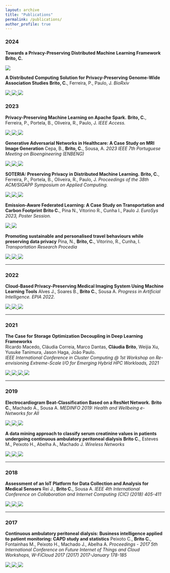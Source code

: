 ```yaml
---
layout: archive
title: "Publications"
permalink: /publications/
author_profile: true
---
```


### 2024

**Towards a Privacy-Preserving Distributed Machine Learning Framework**
**Brito, C.**
<!-- PDF -->
<a href="https://claudiavmbrito.github.io/files/phd/phdthesis_claudia.pdf">
    <img src="https://img.shields.io/badge/-pdf-5e5b5c?style=plastic&logo=Adobe%20Acrobat%20Reader&logoColor=white" />
  </a>


**A Distributed Computing Solution for Privacy-Preserving Genome-Wide Association Studies**
**Brito, C.**, Ferreira, P., Paulo, J. 
*BioRxiv*

<!-- PDF -->
<a href="https://claudiavmbrito.github.io/files/gyosa/Gyosa_biorxiv.pdf">
    <img src="https://img.shields.io/badge/-pdf-5e5b5c?style=plastic&logo=Adobe%20Acrobat%20Reader&logoColor=white" />
  </a>
<!-- Bibtex -->
<a href="https://claudiavmbrito.github.io/files/gyosa/bibtex.bib">
  <img src="https://img.shields.io/badge/bibtex-5e5b5c?style=plastic&logo=dblp&logoColor=white" />
</a>
<!-- Doi -->
<a href="https://www.biorxiv.org/content/10.1101/2024.01.15.575678v1">
  <img src="https://img.shields.io/badge/doi-10.1101%2F2024.01.15.575678-lightgrey?style=plastic" />
</a>



### 2023

**Privacy-Preserving Machine Learning on Apache Spark.**
**Brito, C.**, Ferreira, P., Portela, B., Oliveira, R., Paulo, J. 
*IEEE Access.*

<!-- PDF -->
<a href="https://claudiavmbrito.github.io/files/soteria/ext/Privacy-Preserving_Machine_Learning_on_Apache_Spark.pdf">
    <img src="https://img.shields.io/badge/-pdf-5e5b5c?style=plastic&logo=Adobe%20Acrobat%20Reader&logoColor=white" />
  </a>
<!-- Bibtex -->
<a href="https://claudiavmbrito.github.io/files/soteria/ext/bibtex.bib">
  <img src="https://img.shields.io/badge/bibtex-5e5b5c?style=plastic&logo=dblp&logoColor=white" />
</a>
<!-- Doi -->
<a href="https://ieeexplore.ieee.org/abstract/document/10314994">
  <img src="https://img.shields.io/badge/doi-10.1109%2FACCESS.2023.3332222-lightgrey?style=plastic" />
</a>


**Generative Adversarial Networks in Healthcare: A Case Study on MRI Image Generation**
Cepa, B., **Brito, C.**, Sousa, A.
*2023 IEEE 7th Portuguese Meeting on Bioengineering (ENBENG)*

<!-- PDF -->
<a href="https://claudiavmbrito.github.io/files/biomed/generative/P-OOY-NRC.pdf">
    <img src="https://img.shields.io/badge/-pdf-5e5b5c?style=plastic&logo=Adobe%20Acrobat%20Reader&logoColor=white" />
  </a>
<!-- Bibtex -->
<a href="https://claudiavmbrito.github.io/files/biomed/generative/bibtex.bib">
  <img src="https://img.shields.io/badge/bibtex-5e5b5c?style=plastic&logo=dblp&logoColor=white" />
</a>
<!-- Doi -->
<a href="https://ieeexplore.ieee.org/abstract/document/10175330">
  <img src="https://img.shields.io/badge/doi-10.1109%2FENBENG58165.2023.10175330-lightgrey?style=plastic" />
</a>


**SOTERIA: Preserving Privacy in Distributed Machine Learning.**
**Brito, C.**, Ferreira, P., Portela, B., Oliveira, R., Paulo, J. 
*Proceedings of the 38th ACM/SIGAPP Symposium on Applied Computing.*

<!-- PDF -->
<a href="https://claudiavmbrito.github.io/files/soteria/P-00Y-N65.pdf">
    <img src="https://img.shields.io/badge/-pdf-5e5b5c?style=plastic&logo=Adobe%20Acrobat%20Reader&logoColor=white" />
  </a>
<!-- Bibtex -->
<a href="https://claudiavmbrito.github.io/files/soteria/bibtex.bib">
  <img src="https://img.shields.io/badge/bibtex-5e5b5c?style=plastic&logo=dblp&logoColor=white" />
</a>
<!-- Doi -->
<a href="https://dl.acm.org/doi/abs/10.1145/3555776.3578591">
  <img src="https://img.shields.io/badge/doi-10.1145%2F3555776.3578591-lightgrey?style=plastic" />
</a>


**Emission-Aware Federated Learning: A Case Study on Transportation and Carbon Footprint**
**Brito C.**, Pina N., Vitorino R., Cunha I., Paulo J.
*EuroSys 2023, Poster Session.*

<!-- PDF -->
<a href="https://claudiavmbrito.github.io/files/eurosys/eurosys23posters-final22.pdf">
    <img src="https://img.shields.io/badge/-pdf-5e5b5c?style=plastic&logo=Adobe%20Acrobat%20Reader&logoColor=white" />
  </a>
<!-- Bibtex -->
<a href="https://claudiavmbrito.github.io/files/eurosys/bibtex.bib">
  <img src="https://img.shields.io/badge/bibtex-5e5b5c?style=plastic&logo=dblp&logoColor=white" />
</a>


**Promoting sustainable and personalised travel behaviours while preserving data privacy**
Pina, N., **Brito, C.**, Vitorino, R., Cunha, I.
*Transportation Research Procedia*

<!-- PDF -->
<a href="https://claudiavmbrito.github.io/files/internship/FLtransportation.pdf">
    <img src="https://img.shields.io/badge/-pdf-5e5b5c?style=plastic&logo=Adobe%20Acrobat%20Reader&logoColor=white" />
  </a>
<!-- Bibtex -->
<a href="https://claudiavmbrito.github.io/files/internship/bibtex.bib">
  <img src="https://img.shields.io/badge/bibtex-5e5b5c?style=plastic&logo=dblp&logoColor=white" />
</a>
<!-- Doi -->
<a href="https://www.sciencedirect.com/science/article/pii/S2352146523011171">
  <img src="https://img.shields.io/badge/doi-10.1016%2Fj.trpro.2023.11.819-lightgrey?style=plastic" />
</a>


***
### 2022
**Cloud-Based Privacy-Preserving Medical Imaging System Using Machine Learning Tools**
Alves J., Soares B., **Brito C.**, Sousa A.
*Progress in Artificial Intelligence. EPIA 2022.*

<!-- PDF -->
<a href="https://claudiavmbrito.github.io/files/biomed/mcc/EPIA_2022_PAPER.pdf">
    <img src="https://img.shields.io/badge/-pdf-5e5b5c?style=plastic&logo=Adobe%20Acrobat%20Reader&logoColor=white" />
  </a>
<!-- Bibtex -->
<a href="https://claudiavmbrito.github.io/files/biomed/mcc/bibtex.bib">
  <img src="https://img.shields.io/badge/bibtex-5e5b5c?style=plastic&logo=dblp&logoColor=white" />
</a>
<!-- Doi -->
<a href="https://link.springer.com/chapter/10.1007/978-3-031-16474-3_17">
  <img src="https://img.shields.io/badge/doi-10.1007%2F978%E2%80%933%E2%80%93031%E2%80%9316474%E2%80%933%5F17-lightgrey?style=plastic" />
</a>


***
### 2021

**The Case for Storage Optimization Decoupling in Deep Learning Frameworks**    
Ricardo Macedo, Cláudia Correia, Marco Dantas, **Cláudia Brito**, Weijia Xu, Yusuke Tanimura, Jason Haga, João Paulo.    
*IEEE International Conference in Cluster Computing @ 1st Workshop on Re-envisioning Extreme-Scale I/O for Emerging Hybrid HPC Workloads, 2021*    

<!-- PDF -->
<a href="https://claudiavmbrito.github.io/files/prisma/prisma-rexio21.pdf">
    <img src="https://img.shields.io/badge/-pdf-5e5b5c?style=plastic&logo=Adobe%20Acrobat%20Reader&logoColor=white" />
  </a>
<!-- Bibtex -->
<a href="https://claudiavmbrito.github.io/files/prisma/bibtex.bib">
  <img src="https://img.shields.io/badge/bibtex-5e5b5c?style=plastic&logo=dblp&logoColor=white" />
</a>
<!-- Github -->
<a href="https://github.com/dsrhaslab/prisma">
    <img src="https://img.shields.io/badge/dsrhaslab%2Fprisma-5e5b5c?style=plastic&logo=github&logoColor=white"/>
</a>
<!-- Doi -->
<a href="https://ieeexplore.ieee.org/abstract/document/9556106">
  <img src="https://img.shields.io/badge/doi-10.1109%2FCluster48925.2021.00096-lightgrey?style=plastic" />
</a>

***
### 2019

**Electrocardiogram Beat-Classification Based on a ResNet Network.**
**Brito C.**, Machado A., Sousa A.
*MEDINFO 2019: Health and Wellbeing e-Networks for All*

<!-- PDF -->
<a href="https://claudiavmbrito.github.io/files/biomed/ecg/SHTI-264-SHTI190182.pdf">
    <img src="https://img.shields.io/badge/-pdf-5e5b5c?style=plastic&logo=Adobe%20Acrobat%20Reader&logoColor=white" />
  </a>
<!-- Bibtex -->
<a href="https://claudiavmbrito.github.io/files/biomed/ecg/bibtex.bib">
  <img src="https://img.shields.io/badge/bibtex-5e5b5c?style=plastic&logo=dblp&logoColor=white" />
</a>
<!-- Doi -->
<a href="https://doi.org/10.3233/SHTI190182">
  <img src="https://img.shields.io/badge/doi-10.3233%2FSHTI190182-lightgrey?style=plastic" />
</a>


**A data mining approach to classify serum creatinine values in patients undergoing continuous ambulatory peritoneal dialysis**
**Brito C.**, Esteves M., Peixoto H., Abelha A., Machado J.
*Wireless Networks*

<!-- PDF -->
<a href="https://claudiavmbrito.github.io/files/biomed/mining/s11276-018-01905-4.pdf">
    <img src="https://img.shields.io/badge/-pdf-5e5b5c?style=plastic&logo=Adobe%20Acrobat%20Reader&logoColor=white" />
  </a>
<!-- Bibtex -->
<a href="https://claudiavmbrito.github.io/files/biomed/mining/bibtex.bib">
  <img src="https://img.shields.io/badge/bibtex-5e5b5c?style=plastic&logo=dblp&logoColor=white" />
</a>
<!-- Doi -->
<a href="https://link.springer.com/article/10.1007/s11276-018-01905-4">
  <img src="https://img.shields.io/badge/doi-10.1007%2Fs11276%E2%80%93018%E2%80%9301905%E2%80%934-lightgrey?style=plastic" />
</a>


*** 
### 2018
**Assessment of an IoT Platform for Data Collection and Analysis for Medical Sensors**
Rei J., **Brito C.**, Sousa A.
*IEEE 4th International Conference on Collaboration and Internet Computing (CIC) (2018) 405-411*

<!-- PDF -->
<a href="https://claudiavmbrito.github.io/files/biomed/iot/P-00Q-3F2.pdf">
    <img src="https://img.shields.io/badge/-pdf-5e5b5c?style=plastic&logo=Adobe%20Acrobat%20Reader&logoColor=white" />
  </a>
<!-- Bibtex -->
<a href="https://claudiavmbrito.github.io/files/biomed/iot/bibtex.bib">
  <img src="https://img.shields.io/badge/bibtex-5e5b5c?style=plastic&logo=dblp&logoColor=white" />
</a>
<!-- Doi -->
<a href="https://ieeexplore.ieee.org/document/8537859">
  <img src="https://img.shields.io/badge/doi-10.1109%2FCIC.2018.00061-lightgrey?style=plastic" />
</a>


***
### 2017
**Continuous ambulatory peritoneal dialysis: Business intelligence applied to patient monitoring: CAPD study and statistics**
Peixoto C., **Brito C.**, Fontainhas M., Peixoto H., Machado J., Abelha A.
*Proceedings - 2017 5th International Conference on Future Internet of Things and Cloud Workshops, W-FiCloud 2017 (2017) 2017-January 178-185*

<!-- PDF -->
<a href="https://claudiavmbrito.github.io/files/biomed/capd/08113790.pdf">
    <img src="https://img.shields.io/badge/-pdf-5e5b5c?style=plastic&logo=Adobe%20Acrobat%20Reader&logoColor=white" />
  </a>
<!-- Bibtex -->
<a href="https://claudiavmbrito.github.io/files/biomed/capd/bibtex.bib">
  <img src="https://img.shields.io/badge/bibtex-5e5b5c?style=plastic&logo=dblp&logoColor=white" />
</a>
<!-- Doi -->
<a href="https://ieeexplore.ieee.org/document/8113790">
  <img src="https://img.shields.io/badge/doi-lightgrey?style=plastic" />
</a>